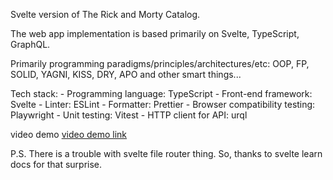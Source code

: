 Svelte version of The Rick and Morty Catalog.

The web app implementation is based primarily on Svelte, TypeScript, GraphQL.

Primarily programming paradigms/principles/architectures/etc: OOP, FP, SOLID, YAGNI, KISS, DRY, APO and other smart things...

Tech stack:
    - Programming language: TypeScript
    - Front-end framework: Svelte
    - Linter: ESLint
    - Formatter: Prettier
    - Browser compatibility testing: Playwright
    - Unit testing: Vitest
    - HTTP client for API: urql


video demo 
[video demo link](https://rutube.ru/video/private/4632af03d052eb634a06911a48473310/)

P.S.
There is a trouble with svelte file router thing. So, thanks to svelte learn docs for that surprise.

